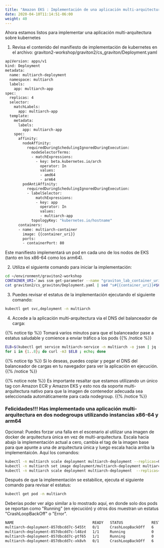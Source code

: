 ```yaml
---
title: "Amazon EKS : Implementación de una aplicación multi-arquitectura"
date: 2020-04-10T11:14:51-06:00
weight: 40
---
```


Ahora estamos listos para implementar una aplicación multi-arquitectura sobre kubernetes

1. Revisa el contenido del manifiesto de implementación de kubernetes en el archivo: graviton2-workshop/graviton2/cs_graviton/Deployment.yaml

```bash
apiVersion: apps/v1
kind: Deployment
metadata:
  name: multiarch-deployment
  namespace: multiarch
  labels:
    app: multiarch-app
spec:
  replicas: 4
  selector:
    matchLabels:
      app: multiarch-app
  template:
    metadata:
      labels:
        app: multiarch-app
    spec:
      affinity:
        nodeAffinity:
          requiredDuringSchedulingIgnoredDuringExecution:
            nodeSelectorTerms:
            - matchExpressions:
              - key: beta.kubernetes.io/arch
                operator: In
                values:
                - amd64
                - arm64
        podAntiAffinity:
          requiredDuringSchedulingIgnoredDuringExecution:
          - labelSelector:
              matchExpressions:
              - key: app
                operator: In
                values:
                - multiarch-app
            topologyKey: "kubernetes.io/hostname"
      containers:
      - name: multiarch-container
        image: {{container_uri}} 
        ports:
        - containerPort: 80
```

Este manifiesto implementará un pod en cada uno de los nodos de EKS (tanto en los x86-64 como los arm64).

2. Utiliza el siguiente comando para iniciar la implementación:

```bash
cd ~/environment/graviton2-workshop
CONTAINER_URI=`aws ssm get-parameter --name "graviton_lab_container_uri" | jq -r .Parameter.Value`
cat graviton2/cs_graviton/Deployment.yaml | sed "s#{{container_uri}}#$CONTAINER_URI#" | kubectl apply -f -
```

3. Puedes revisar el estatus de la implementación ejecutando el siguiente comando:

```bash
kubectl get svc,deployment -n multiarch
```

4. Accede a la aplicación multi-arquitectura via el DNS del balanceador de carga:

{{% notice tip %}} 
Tomará varios minutos para que el balanceador pase a estatus saludable y comience a enviar tráfico a los pods
{{% /notice %}}

```bash
ELB=$(kubectl get service multiarch-service -n multiarch -o json | jq -r '.status.loadBalancer.ingress[].hostname')
for i in {1..8}; do curl -m3 $ELB ; echo; done
```
{{% notice tip %}} 
Si lo deseas, puedes copiar y pegar el DNS del balanceador de cargas en tu navegador para ver la aplicación en ejecución.
{{% /notice %}}

{{% notice note %}}
Es importante resaltar que estamos utilizando un único tag con Amazon ECR y Amazon EKS y esto nos da soporte multi-arquitectura nativo para que la imagen de contenedor adecuada sea seleccionada automáticamente para cada nodegroup. 
{{% /notice %}}

### Felicidades!!! Has implementado una aplicación multi-arquitectura en dos nodegroups utilizando instancias x86-64 y arm64



Opcional: Puedes forzar una falla en el escenario al utilizar una imagen de docker de arquitectura única en vez de multi-arquitectura.
Escala hacia abajo la implementación actual a cero, cambia el tag de la imagen base para que apunte a una de arquitectura única y luego escala hacia arriba la implementaicón. Aquí los comandos:

```bash
kubectl -n multiarch scale deployment multiarch-deployment --replicas=0
kubectl -n multiarch set image deployment/multiarch-deployment multiarch-container=$CONTAINER_URI-x86
kubectl -n multiarch scale deployment multiarch-deployment  --replicas=4
```

Después de que la implementación se estabilice, ejecuta el siguiente comando para revisar el estatus:

```bash 
kubectl get pod -n multiarch 
```

Deberías poder ver algo similar a lo mostrado aquí, en donde solo dos pods se reportan como "Running" (en ejecución) y otros dos muestran un estatus "CrashLoopBackOff" o "Error".

```bash
NAME                                    READY   STATUS             RESTARTS   AGE
multiarch-deployment-857dbcdd7c-5455t   0/1     CrashLoopBackOff   6          9m33s
multiarch-deployment-857dbcdd7c-l48zd   1/1     Running            0          9m33s
multiarch-deployment-857dbcdd7c-ptf65   1/1     Running            0          9m33s
multiarch-deployment-857dbcdd7c-xk8vh   0/1     CrashLoopBackOff   6          9m33s
```










